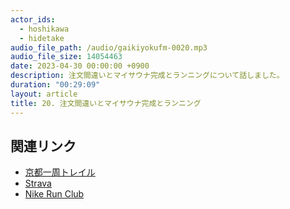 ```yaml
---
actor_ids:
  - hoshikawa
  - hidetake
audio_file_path: /audio/gaikiyokufm-0020.mp3
audio_file_size: 14054463
date: 2023-04-30 00:00:00 +0900
description: 注文間違いとマイサウナ完成とランニングについて話しました。
duration: "00:29:09"
layout: article
title: 20. 注文間違いとマイサウナ完成とランニング
---
```


## 関連リンク

- [京都一周トレイル](https://ja.kyoto.travel/tourism/article/trail/)
- [Strava](https://strava.com)
- [Nike Run Club](https://www.nike.com/jp/nrc-app)
